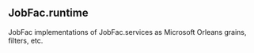 ﻿
## JobFac.runtime

JobFac implementations of JobFac.services as Microsoft Orleans grains, filters, etc.
